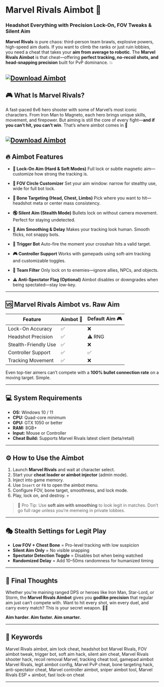 # Marvel Rivals Aimbot 🔫

### Headshot Everything with Precision Lock-On, FOV Tweaks & Silent Aim

**Marvel Rivals** is pure chaos: third-person team brawls, explosive powers, high-speed aim duels. If you want to climb the ranks or just ruin lobbies, you need a cheat that takes your **aim from average to robotic**. The **Marvel Rivals Aimbot** is that cheat—offering **perfect tracking, no-recoil shots, and head-snapping precision** built for PvP dominance. 💥

[![Download Aimbot](https://img.shields.io/badge/Download-Aimbot-blueviolet)](https://wecheaters.github.io/cheats/marvel-rivals/)
---

## 🎮 What Is Marvel Rivals?

A fast-paced 6v6 hero shooter with some of Marvel’s most iconic characters. From Iron Man to Magneto, each hero brings unique skills, movement, and firepower. But aiming is still the core of every fight—**and if you can’t hit, you can’t win**. That’s where aimbot comes in 🔧

[![Download Aimbot](https://www.systemcheats.net/wp-content/uploads/2024/12/MarvelRivals-Screenshot-2-1024x576.jpg)](https://wecheaters.github.io/cheats/marvel-rivals/)
---

## 🔥 Aimbot Features

* **🎯 Lock-On Aim (Hard & Soft Modes)**
  Full lock or subtle magnetic aim—customize how strong the tracking is.

* **📐 FOV Circle Customizer**
  Set your aim window: narrow for stealthy use, wide for full bot lock.

* **🧠 Bone Targeting (Head, Chest, Limbs)**
  Pick where you want to hit—headshot meta or center mass consistency.

* **🔇 Silent Aim (Stealth Mode)**
  Bullets lock on without camera movement. Perfect for staying undetected.

* **💨 Aim Smoothing & Delay**
  Makes your tracking look human. Smooth flicks, not snappy bots.

* **🔄 Trigger Bot**
  Auto-fire the moment your crosshair hits a valid target.

* **🎮 Controller Support**
  Works with gamepads using soft-aim tracking and customizable toggles.

* **🧩 Team Filter**
  Only lock on to enemies—ignore allies, NPCs, and objects.

* **⚠️ Anti-Spectator Flag (Optional)**
  Aimbot disables or downgrades when being spectated—stay low-key.

---

## 🆚 Marvel Rivals Aimbot vs. Raw Aim

| Feature              | Aimbot 🔫 | Default Aim 🎮 |
| -------------------- | --------- | -------------- |
| Lock-On Accuracy     | ✅         | ❌              |
| Headshot Precision   | ✅         | ⚠️ RNG         |
| Stealth-Friendly Use | ✅         | ❌              |
| Controller Support   | ✅         | ✅              |
| Tracking Movement    | ✅         | ❌              |

Even top-tier aimers can’t compete with a **100% bullet connection rate** on a moving target. Simple.

---

## 💻 System Requirements

* **OS:** Windows 10 / 11
* **CPU:** Quad-core minimum
* **GPU:** GTX 1050 or better
* **RAM:** 8GB+
* **Input:** Mouse or Controller
* **Cheat Build:** Supports Marvel Rivals latest client (beta/retail)

---

## ⚙️ How to Use the Aimbot

1. Launch **Marvel Rivals** and wait at character select.
2. Start your **cheat loader or aimbot injector** (admin mode).
3. Inject into game memory.
4. Use `Insert` or `F8` to open the aimbot menu.
5. Configure FOV, bone target, smoothness, and lock mode.
6. Play, lock on, and destroy. 💀

> 🧠 Pro Tip: Use **soft aim with smoothing** to look legit in matches. Don’t go full rage unless you’re memeing in private lobbies.

---

## 🎭 Stealth Settings for Legit Play

* **Low FOV + Chest Bone** = Pro-level tracking with low suspicion
* **Silent Aim Only** = No visible snapping
* **Spectator Detection Toggle** = Disables bot when being watched
* **Randomized Delay** = Add 10–50ms randomness for humanized timing

---

## 🧠 Final Thoughts

Whether you're maining ranged DPS or heroes like Iron Man, Star-Lord, or Storm, the **Marvel Rivals Aimbot** gives you **godlike precision** that regular aim just can’t compete with. Want to hit every shot, win every duel, and carry every match? This is your secret weapon. 🔫💯

**Aim harder. Aim faster. Aim smarter.**

---

## 🔑 Keywords

Marvel Rivals aimbot, aim lock cheat, headshot bot Marvel Rivals, FOV aimbot tweak, trigger bot, soft aim hack, silent aim cheat, Marvel Rivals shooter hack, recoil removal Marvel, tracking cheat tool, gamepad aimbot Marvel Rivals, legit aimbot config, Marvel PvP cheat, bone targeting hack, anti-spectator cheat, Marvel controller aimbot, sniper aimbot tool, Marvel Rivals ESP + aimbot, fast lock-on cheat

---